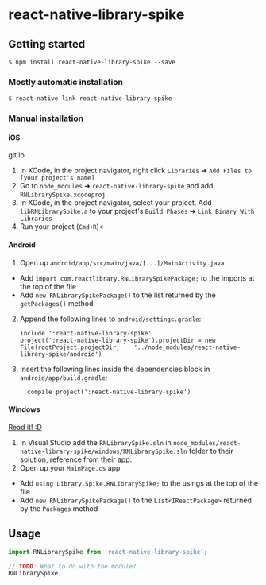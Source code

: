 
# react-native-library-spike

## Getting started

`$ npm install react-native-library-spike --save`

### Mostly automatic installation

`$ react-native link react-native-library-spike`

### Manual installation


#### iOS
git lo
1. In XCode, in the project navigator, right click `Libraries` ➜ `Add Files to [your project's name]`
2. Go to `node_modules` ➜ `react-native-library-spike` and add `RNLibrarySpike.xcodeproj`
3. In XCode, in the project navigator, select your project. Add `libRNLibrarySpike.a` to your project's `Build Phases` ➜ `Link Binary With Libraries`
4. Run your project (`Cmd+R`)<

#### Android

1. Open up `android/app/src/main/java/[...]/MainActivity.java`
  - Add `import com.reactlibrary.RNLibrarySpikePackage;` to the imports at the top of the file
  - Add `new RNLibrarySpikePackage()` to the list returned by the `getPackages()` method
2. Append the following lines to `android/settings.gradle`:
  	```
  	include ':react-native-library-spike'
  	project(':react-native-library-spike').projectDir = new File(rootProject.projectDir, 	'../node_modules/react-native-library-spike/android')
  	```
3. Insert the following lines inside the dependencies block in `android/app/build.gradle`:
  	```
      compile project(':react-native-library-spike')
  	```

#### Windows
[Read it! :D](https://github.com/ReactWindows/react-native)

1. In Visual Studio add the `RNLibrarySpike.sln` in `node_modules/react-native-library-spike/windows/RNLibrarySpike.sln` folder to their solution, reference from their app.
2. Open up your `MainPage.cs` app
  - Add `using Library.Spike.RNLibrarySpike;` to the usings at the top of the file
  - Add `new RNLibrarySpikePackage()` to the `List<IReactPackage>` returned by the `Packages` method


## Usage
```javascript
import RNLibrarySpike from 'react-native-library-spike';

// TODO: What to do with the module?
RNLibrarySpike;
```
